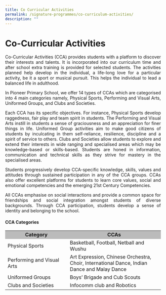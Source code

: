 ```yaml
---
title: Co Curricular Activities
permalink: /signature-programmes/co-curriculum-activities/
description: ""
---
```

# Co-Curricular Activities
<p align="Justify">Co-Curricular Activities (CCA) provides students with a platform to discover their interests and talents. It is incorporated into our curriculum time and after school extra training is provided for selected students. The activities planned help develop in the individual, a life-long love for a particular activity, be it a sport or musical pursuit. This helps the individual to lead a balanced life in adulthood. </p>

<p align="Justify">In Pioneer Primary School, we offer 14 types of CCAs which are categorised into 4 main categories namely, Physical Sports, Performing and Visual Arts, Uniformed Groups, and Clubs and Societies.</p>

<p align="Justify">Each CCA has its specific objectives. For instance, Physical Sports develop raggedness, fair play and team spirit in students. The Performing and Visual Arts instill in students a sense of graciousness and an appreciation for finer things in life. Uniformed Group activities aim to make good citizens of students by inculcating in them self-reliance, resilience, discipline and a spirit of service to others. Clubs and Societies allow students to explore and extend their interests in wide ranging and specialised areas which may be knowledge-based or skills-based. Students are honed in information, communication and technical skills as they strive for mastery in the specialised areas. </p>

<p align="Justify">Students progressively develop CCA-specific knowledge, skills, values and attitudes through sustained participation in any of the CCA groups. CCAs also offer excellent platforms for students to learn core values, social and emotional competencies and the emerging 21st Century Competencies. </p>

<p align="Justify">All CCAs emphasise on social interactions and provide a common space for friendships and social integration amongst students of diverse backgrounds. Through CCA participation, students develop a sense of identity and belonging to the school. </p>

#### CCA Categories

<table>
<tbody>
<tr>
<td style="background-color: #bbbbbb; text-align: center;width: 40%;"><strong>Category <br></strong></td>
<td style="background-color: #bbbbbb; text-align: center;  vertical-align: middle;"><strong>CCAs</strong></td>
</tr>
<tr>
<td>Physical Sports</td>
<td>Basketball, Football, Netball and Wushu</td>
</tr>
<tr>
<td>Performing and Visual Arts</td>
<td>Art Expression, Chinese Orchestra, Choir, International Dance, Indian Dance and Malay Dance</td>
</tr>
<tr>
<td>Uniformed Groups</td>
<td>Boys&rsquo; Brigade and Cub Scouts</td>
</tr>
<tr>
<td>Clubs and Societies</td>
<td>Infocomm club and Robotics</td>
</tr>
</tbody>
</table>
